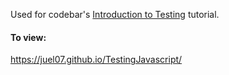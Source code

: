 Used for codebar's [Introduction to Testing](http://codebar.github.io/tutorials/js/lesson7/tutorial.html) tutorial.

#### To view:
https://juel07.github.io/TestingJavascript/ 
